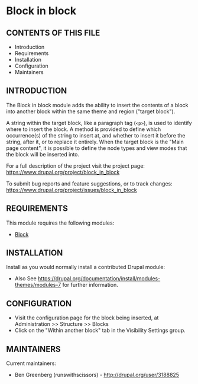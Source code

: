 Block in block
==============

CONTENTS OF THIS FILE
---------------------

* Introduction
* Requirements
* Installation
* Configuration
* Maintainers

INTRODUCTION
------------

The Block in block module adds the ability to insert the contents of a block
into another block within the same theme and region ("target block").

A string within the target block, like a paragraph tag (`<p>`), is used to
identify where to insert the block. A method is provided to define which
occurrence(s) of the string to insert at, and whether to insert it before
the string, after it, or to replace it entirely. When the target block is the
"Main page content", it is possible to define the node types and view modes
that the block will be inserted into.

For a full description of the project visit the project page:
<https://www.drupal.org/project/block_in_block>

To submit bug reports and feature suggestions, or to track changes:
<https://www.drupal.org/project/issues/block_in_block>

REQUIREMENTS
------------

This module requires the following modules:

* [Block](https://www.drupal.org/project/block)

INSTALLATION
------------

Install as you would normally install a contributed Drupal module:

* Also See <https://drupal.org/documentation/install/modules-themes/modules-7>
for further information.

CONFIGURATION
-------------

* Visit the configuration page for the block being inserted, at
Administration >> Structure >> Blocks
* Click on the "Within another block" tab in the Visibility Settings group.

MAINTAINERS
-----------

Current maintainers:

* Ben Greenberg (runswithscissors) - <http://drupal.org/user/3188825>
